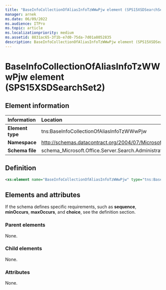 ```yaml
---
title: "BaseInfoCollectionOfAliasInfoTzWWwPjw element (SPS15XSDSearchSet2)"
manager: arnek
ms.date: 06/09/2022
ms.audience: ITPro
ms.topic: article
ms.localizationpriority: medium
ms.assetid: 8831ac65-3f1b-e7d0-75da-7d01a8052835
description: BaseInfoCollectionOfAliasInfoTzWWwPjw element (SPS15XSDSearchSet2) is an XML element.
---
```


# BaseInfoCollectionOfAliasInfoTzWWwPjw element (SPS15XSDSearchSet2)

## Element information

|Information|Location|
|:-----|:-----|
|**Element type** <br/> |tns:BaseInfoCollectionOfAliasInfoTzWWwPjw  <br/> |
|**Namespace** <br/> |http://schemas.datacontract.org/2004/07/Microsoft.Office.Server.Search.Administration  <br/> |
|**Schema file** <br/> |schema_Microsoft.Office.Server.Search.Administration.xsd  <br/> |

## Definition

```XML
<xs:element name="BaseInfoCollectionOfAliasInfoTzWWwPjw" type="tns:BaseInfoCollectionOfAliasInfoTzWWwPjw"></xs:element>

```

## Elements and attributes

If the schema defines specific requirements, such as **sequence**, **minOccurs**, **maxOccurs**, and **choice**, see the definition section.

### Parent elements

None.

### Child elements

None.

### Attributes

None.
